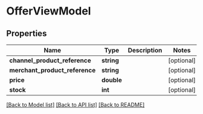 # OfferViewModel

## Properties
Name | Type | Description | Notes
------------ | ------------- | ------------- | -------------
**channel_product_reference** | **string** |  | [optional] 
**merchant_product_reference** | **string** |  | [optional] 
**price** | **double** |  | [optional] 
**stock** | **int** |  | [optional] 

[[Back to Model list]](../README.md#documentation-for-models) [[Back to API list]](../README.md#documentation-for-api-endpoints) [[Back to README]](../README.md)


